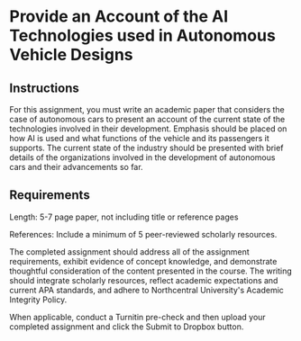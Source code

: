 # Provide an Account of the AI Technologies used in Autonomous Vehicle Designs

## Instructions

For this assignment, you must write an academic paper that considers the case of autonomous cars to present an account of the current state of the technologies involved in their development. Emphasis should be placed on how AI is used and what functions of the vehicle and its passengers it supports. The current state of the industry should be presented with brief details of the organizations involved in the development of autonomous cars and their advancements so far.

## Requirements

Length: 5-7 page paper, not including title or reference pages

References: Include a minimum of 5 peer-reviewed scholarly resources.

The completed assignment should address all of the assignment requirements, exhibit evidence of concept knowledge, and demonstrate thoughtful consideration of the content presented in the course. The writing should integrate scholarly resources, reflect academic expectations and current APA standards, and adhere to Northcentral University's Academic Integrity Policy.

When applicable, conduct a Turnitin pre-check and then upload your completed assignment and click the Submit to Dropbox button.
